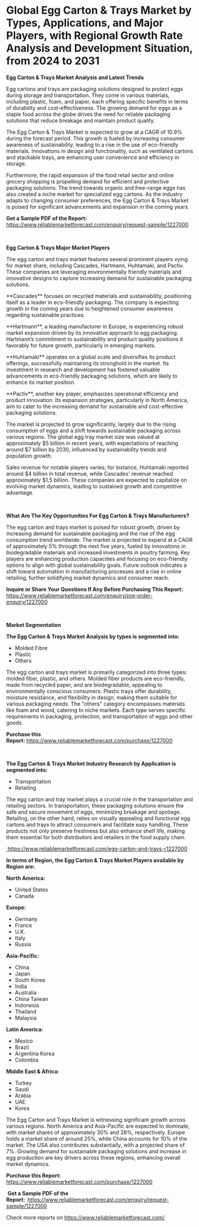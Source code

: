 <p><h1>Global Egg Carton & Trays Market by Types, Applications, and Major Players, with Regional Growth Rate Analysis and Development Situation, from 2024 to 2031</h1></p><p><strong>Egg Carton & Trays Market Analysis and Latest Trends</strong></p>
<p><p>Egg cartons and trays are packaging solutions designed to protect eggs during storage and transportation. They come in various materials, including plastic, foam, and paper, each offering specific benefits in terms of durability and cost-effectiveness. The growing demand for eggs as a staple food across the globe drives the need for reliable packaging solutions that reduce breakage and maintain product quality.</p><p>The Egg Carton & Trays Market is expected to grow at a CAGR of 10.9% during the forecast period. This growth is fueled by increasing consumer awareness of sustainability, leading to a rise in the use of eco-friendly materials. Innovations in design and functionality, such as ventilated cartons and stackable trays, are enhancing user convenience and efficiency in storage.</p><p>Furthermore, the rapid expansion of the food retail sector and online grocery shopping is propelling demand for efficient and protective packaging solutions. The trend towards organic and free-range eggs has also created a niche market for specialized egg cartons. As the industry adapts to changing consumer preferences, the Egg Carton & Trays Market is poised for significant advancements and expansion in the coming years.</p></p>
<p><strong>Get a Sample PDF of the Report:&nbsp;</strong> <a href="https://www.reliablemarketforecast.com/enquiry/request-sample/1227000?utm_campaign=1141&utm_medium=2&utm_source=Github&utm_content=ia&utm_term=28122024&utm_id=egg-carton-trays">https://www.reliablemarketforecast.com/enquiry/request-sample/1227000</a></p>
<p>&nbsp;</p>
<p><strong>Egg Carton & Trays Major Market Players</strong></p>
<p><p>The egg carton and trays market features several prominent players vying for market share, including Cascades, Hartmann, Huhtamaki, and Pactiv. These companies are leveraging environmentally friendly materials and innovative designs to capture increasing demand for sustainable packaging solutions.</p><p>**Cascades** focuses on recycled materials and sustainability, positioning itself as a leader in eco-friendly packaging. The company is expecting growth in the coming years due to heightened consumer awareness regarding sustainable practices.</p><p>**Hartmann**, a leading manufacturer in Europe, is experiencing robust market expansion driven by its innovative approach to egg packaging. Hartmann’s commitment to sustainability and product quality positions it favorably for future growth, particularly in emerging markets.</p><p>**Huhtamaki** operates on a global scale and diversifies its product offerings, successfully maintaining its stronghold in the market. Its investment in research and development has fostered valuable advancements in eco-friendly packaging solutions, which are likely to enhance its market position.</p><p>**Pactiv**, another key player, emphasizes operational efficiency and product innovation. Its expansion strategies, particularly in North America, aim to cater to the increasing demand for sustainable and cost-effective packaging solutions.</p><p>The market is projected to grow significantly, largely due to the rising consumption of eggs and a shift towards sustainable packaging across various regions. The global egg tray market size was valued at approximately $5 billion in recent years, with expectations of reaching around $7 billion by 2030, influenced by sustainability trends and population growth.</p><p>Sales revenue for notable players varies; for instance, Huhtamaki reported around $4 billion in total revenue, while Cascades' revenue reached approximately $1.5 billion. These companies are expected to capitalize on evolving market dynamics, leading to sustained growth and competitive advantage.</p></p>
<p>&nbsp;</p>
<p><strong>What Are The Key Opportunities For Egg Carton & Trays Manufacturers?</strong></p>
<p><p>The egg carton and trays market is poised for robust growth, driven by increasing demand for sustainable packaging and the rise of the egg consumption trend worldwide. The market is projected to expand at a CAGR of approximately 5% through the next five years, fueled by innovations in biodegradable materials and increased investments in poultry farming. Key players are enhancing production capacities and focusing on eco-friendly options to align with global sustainability goals. Future outlook indicates a shift toward automation in manufacturing processes and a rise in online retailing, further solidifying market dynamics and consumer reach.</p></p>
<p><strong>Inquire or Share Your Questions If Any Before Purchasing This Report:</strong> <a href="https://www.reliablemarketforecast.com/enquiry/pre-order-enquiry/1227000?utm_campaign=1141&utm_medium=2&utm_source=Github&utm_content=ia&utm_term=28122024&utm_id=egg-carton-trays">https://www.reliablemarketforecast.com/enquiry/pre-order-enquiry/1227000</a></p>
<p>&nbsp;</p>
<p><strong>Market Segmentation</strong></p>
<p><strong>The Egg Carton & Trays Market Analysis by types is segmented into:</strong></p>
<p><ul><li>Molded Fibre</li><li>Plastic</li><li>Others</li></ul></p>
<p><p>The egg carton and trays market is primarily categorized into three types: molded fiber, plastic, and others. Molded fiber products are eco-friendly, made from recycled paper, and are biodegradable, appealing to environmentally conscious consumers. Plastic trays offer durability, moisture resistance, and flexibility in design, making them suitable for various packaging needs. The "others" category encompasses materials like foam and wood, catering to niche markets. Each type serves specific requirements in packaging, protection, and transportation of eggs and other goods.</p></p>
<p><strong>Purchase this Report:&nbsp;</strong><a href="https://www.reliablemarketforecast.com/purchase/1227000?utm_campaign=1141&utm_medium=2&utm_source=Github&utm_content=ia&utm_term=28122024&utm_id=egg-carton-trays">https://www.reliablemarketforecast.com/purchase/1227000</a></p>
<p>&nbsp;</p>
<p><strong>The Egg Carton & Trays Market Industry Research by Application is segmented into:</strong></p>
<p><ul><li>Transportation</li><li>Retailing</li></ul></p>
<p><p>The egg carton and tray market plays a crucial role in the transportation and retailing sectors. In transportation, these packaging solutions ensure the safe and secure movement of eggs, minimizing breakage and spoilage. Retailing, on the other hand, relies on visually appealing and functional egg cartons and trays to attract consumers and facilitate easy handling. These products not only preserve freshness but also enhance shelf life, making them essential for both distributors and retailers in the food supply chain.</p></p>
<p><a href="https://www.reliablemarketforecast.com/egg-carton-and-trays-r1227000?utm_campaign=1141&utm_medium=2&utm_source=Github&utm_content=ia&utm_term=28122024&utm_id=egg-carton-trays">&nbsp;https://www.reliablemarketforecast.com/egg-carton-and-trays-r1227000</a></p>
<p><strong>In terms of Region, the Egg Carton & Trays Market Players available by Region are:</strong></p>
<p>
    <p> <strong> North America: </strong>
        <ul>
            <li>United States</li>
            <li>Canada</li>
        </ul>
        </p> 
    <p> <strong> Europe: </strong>
        <ul>
            <li>Germany</li>
            <li>France</li>
            <li>U.K.</li>
            <li>Italy</li>
            <li>Russia</li>
        </ul>
        </p> 
    <p> <strong> Asia-Pacific: </strong>
        <ul>
            <li>China</li>
            <li>Japan</li>
            <li>South Korea</li>
            <li>India</li>
            <li>Australia</li>
            <li>China Taiwan</li>
            <li>Indonesia</li>
            <li>Thailand</li>
            <li>Malaysia</li>
        </ul>
        </p> 
    <p> <strong> Latin America: </strong>
        <ul>
            <li>Mexico</li>
            <li>Brazil</li>
            <li>Argentina Korea</li>
            <li>Colombia</li>
        </ul>
        </p> 
    <p> <strong> Middle East & Africa: </strong>
        <ul>
            <li>Turkey</li>
            <li>Saudi</li>
            <li>Arabia</li>
            <li>UAE</li>
            <li>Korea</li>
        </ul>
    </p>
    </p>
<p><p>The Egg Carton and Trays Market is witnessing significant growth across various regions. North America and Asia-Pacific are expected to dominate, with market shares of approximately 30% and 28%, respectively. Europe holds a market share of around 25%, while China accounts for 10% of the market. The USA also contributes substantially, with a projected share of 7%. Growing demand for sustainable packaging solutions and increase in egg production are key drivers across these regions, enhancing overall market dynamics.</p></p>
<p><strong>Purchase this Report: </strong><a href="https://www.reliablemarketforecast.com/purchase/1227000?utm_campaign=1141&utm_medium=2&utm_source=Github&utm_content=ia&utm_term=28122024&utm_id=egg-carton-trays">https://www.reliablemarketforecast.com/purchase/1227000</a></p>
<p>&nbsp;<strong>Get a Sample PDF of the Report:&nbsp;&nbsp;</strong><a href="https://www.reliablemarketforecast.com/enquiry/request-sample/1227000?utm_campaign=1141&utm_medium=2&utm_source=Github&utm_content=ia&utm_term=28122024&utm_id=egg-carton-trays">https://www.reliablemarketforecast.com/enquiry/request-sample/1227000</a></p>
<p><strong></strong></p>
<p>Check more reports on <a href="https://www.reliablemarketforecast.com/?utm_campaign=1141&utm_medium=2&utm_source=Github&utm_content=ia&utm_term=28122024&utm_id=egg-carton-trays">https://www.reliablemarketforecast.com/</a></p>